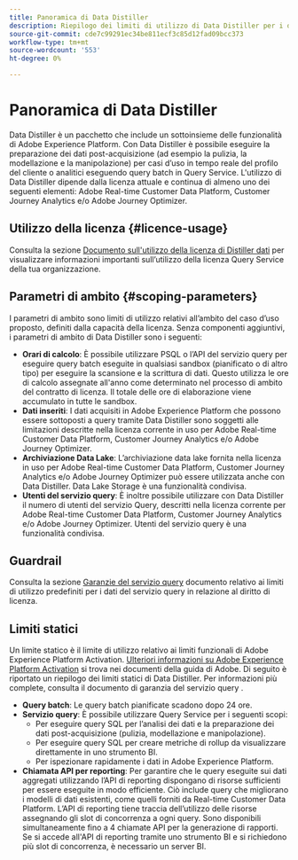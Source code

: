 ```yaml
---
title: Panoramica di Data Distiller
description: Riepilogo dei limiti di utilizzo di Data Distiller per i dati di Query Service in relazione all’adesione alla licenza.
source-git-commit: cde7c99291ec34be811ecf3c85d12fad09bcc373
workflow-type: tm+mt
source-wordcount: '553'
ht-degree: 0%

---
```


# Panoramica di Data Distiller

Data Distiller è un pacchetto che include un sottoinsieme delle funzionalità di Adobe Experience Platform. Con Data Distiller è possibile eseguire la preparazione dei dati post-acquisizione (ad esempio la pulizia, la modellazione e la manipolazione) per casi d’uso in tempo reale del profilo del cliente o analitici eseguendo query batch in Query Service. L&#39;utilizzo di Data Distiller dipende dalla licenza attuale e continua di almeno uno dei seguenti elementi: Adobe Real-time Customer Data Platform, Customer Journey Analytics e/o Adobe Journey Optimizer.

## Utilizzo della licenza {#licence-usage}

Consulta la sezione [Documento sull&#39;utilizzo della licenza di Distiller dati](./licence-usage.md) per visualizzare informazioni importanti sull’utilizzo della licenza Query Service della tua organizzazione.

## Parametri di ambito {#scoping-parameters}

I parametri di ambito sono limiti di utilizzo relativi all’ambito del caso d’uso proposto, definiti dalla capacità della licenza. Senza componenti aggiuntivi, i parametri di ambito di Data Distiller sono i seguenti:

* **Orari di calcolo**: È possibile utilizzare PSQL o l’API del servizio query per eseguire query batch eseguite in qualsiasi sandbox (pianificato o di altro tipo) per eseguire la scansione e la scrittura di dati. Questo utilizza le ore di calcolo assegnate all&#39;anno come determinato nel processo di ambito del contratto di licenza. Il totale delle ore di elaborazione viene accumulato in tutte le sandbox.
* **Dati inseriti**: I dati acquisiti in Adobe Experience Platform che possono essere sottoposti a query tramite Data Distiller sono soggetti alle limitazioni descritte nella licenza corrente in uso per Adobe Real-time Customer Data Platform, Customer Journey Analytics e/o Adobe Journey Optimizer.
* **Archiviazione Data Lake**: L’archiviazione data lake fornita nella licenza in uso per Adobe Real-time Customer Data Platform, Customer Journey Analytics e/o Adobe Journey Optimizer può essere utilizzata anche con Data Distiller. Data Lake Storage è una funzionalità condivisa.
* **Utenti del servizio query**: È inoltre possibile utilizzare con Data Distiller il numero di utenti del servizio Query, descritti nella licenza corrente per Adobe Real-time Customer Data Platform, Customer Journey Analytics e/o Adobe Journey Optimizer. Utenti del servizio query è una funzionalità condivisa.

## Guardrail

Consulta la sezione [Garanzie del servizio query](../guardrails.md) documento relativo ai limiti di utilizzo predefiniti per i dati del servizio query in relazione al diritto di licenza.

## Limiti statici

Un limite statico è il limite di utilizzo relativo ai limiti funzionali di Adobe Experience Platform Activation. [Ulteriori informazioni su Adobe Experience Platform Activation](https://helpx.adobe.com/ca/legal/product-descriptions/adobe-experience-platform0.html) si trova nei documenti della guida di Adobe. Di seguito è riportato un riepilogo dei limiti statici di Data Distiller. Per informazioni più complete, consulta il documento di garanzia del servizio query .

* **Query batch**: Le query batch pianificate scadono dopo 24 ore.
* **Servizio query**: È possibile utilizzare Query Service per i seguenti scopi:
   * Per eseguire query SQL per l’analisi dei dati e la preparazione dei dati post-acquisizione (pulizia, modellazione e manipolazione).
   * Per eseguire query SQL per creare metriche di rollup da visualizzare direttamente in uno strumento BI.
   * Per ispezionare rapidamente i dati in Adobe Experience Platform.
* **Chiamata API per reporting**: Per garantire che le query eseguite sui dati aggregati utilizzando l’API di reporting dispongano di risorse sufficienti per essere eseguite in modo efficiente. Ciò include query che migliorano i modelli di dati esistenti, come quelli forniti da Real-time Customer Data Platform. L’API di reporting tiene traccia dell’utilizzo delle risorse assegnando gli slot di concorrenza a ogni query. Sono disponibili simultaneamente fino a 4 chiamate API per la generazione di rapporti. Se si accede all&#39;API di reporting tramite uno strumento BI e si richiedono più slot di concorrenza, è necessario un server BI.


